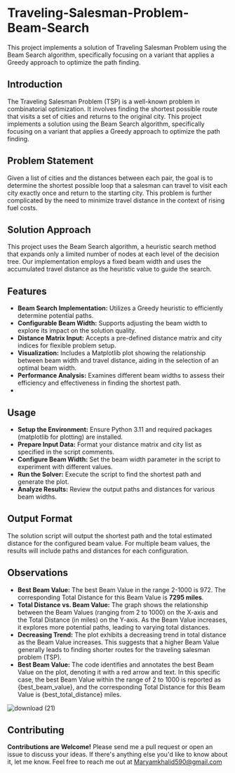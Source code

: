 # Traveling-Salesman-Problem-Beam-Search
This project implements a solution of Traveling Salesman Problem using the Beam Search algorithm, specifically focusing on a variant that applies a Greedy approach to optimize the path finding.

## Introduction
The Traveling Salesman Problem (TSP) is a well-known problem in combinatorial optimization. It involves finding the shortest possible route that visits a set of cities and returns to the original city. This project implements a solution using the Beam Search algorithm, specifically focusing on a variant that applies a Greedy approach to optimize the path finding.

## Problem Statement
Given a list of cities and the distances between each pair, the goal is to determine the shortest possible loop that a salesman can travel to visit each city exactly once and return to the starting city. This problem is further complicated by the need to minimize travel distance in the context of rising fuel costs.

## Solution Approach
This project uses the Beam Search algorithm, a heuristic search method that expands only a limited number of nodes at each level of the decision tree. Our implementation employs a fixed beam width and uses the accumulated travel distance as the heuristic value to guide the search.

## Features
 - **Beam Search Implementation:** Utilizes a Greedy heuristic to efficiently determine potential paths.
 - **Configurable Beam Width:** Supports adjusting the beam width to explore its impact on the solution quality.
 - **Distance Matrix Input:** Accepts a pre-defined distance matrix and city indices for flexible problem setup.
 - **Visualization:** Includes a Matplotlib plot showing the relationship between beam width and travel distance, aiding in the selection of an optimal beam width.
 - **Performance Analysis:** Examines different beam widths to assess their efficiency and effectiveness in finding the shortest path.
 - 
## Usage
 - **Setup the Environment:** Ensure Python 3.11 and required packages (matplotlib for plotting) are installed.
 - **Prepare Input Data:** Format your distance matrix and city list as specified in the script comments.
 - **Configure Beam Width:** Set the beam width parameter in the script to experiment with different values.
 - **Run the Solver:** Execute the script to find the shortest path and generate the plot.
 - **Analyze Results:** Review the output paths and distances for various beam widths.
   
## Output Format
The solution script will output the shortest path and the total estimated distance for the configured beam value. For multiple beam values, the results will include paths and distances for each configuration.

## Observations
 - **Best Beam Value:** The best Beam Value in the range 2-1000 is 972. The corresponding Total Distance for this Beam Value is **7295 miles**.
 - **Total Distance vs. Beam Value:** The graph shows the relationship between the Beam Values (ranging from 2 to 1000) on the X-axis and the Total Distance (in miles) on the Y-axis. As the Beam Value increases, it explores more potential paths, leading to varying total distances.
 - **Decreasing Trend:** The plot exhibits a decreasing trend in total distance as the Beam Value increases. This suggests that a higher Beam Value generally leads to finding shorter routes for the traveling salesman problem (TSP).
 - **Best Beam Value:** The code identifies and annotates the best Beam Value on the plot, denoting it with a red arrow and text. In this specific case, the best Beam Value within the range of 2 to 1000 is reported as {best_beam_value}, and the corresponding Total Distance for this Beam Value is {best_total_distance} miles.

![download (21)](https://github.com/Maryam189/Traveling-Salesman-Problem-Beam-Search/assets/76420523/c0aef1dd-1adb-4e10-824f-db1f69bd1f57)

## Contributing
**Contributions are Welcome!** Please send me a pull request or open an issue to discuss your ideas. If there's anything else you'd like to know about it, let me know. Feel free to reach me out at Maryamkhalid590@gmail.com

